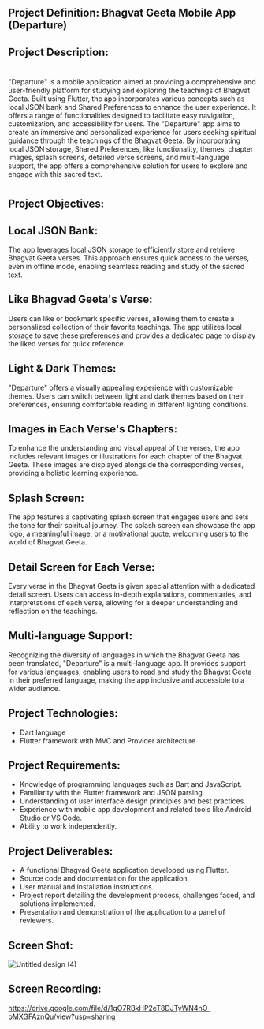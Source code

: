 ## Project Definition: Bhagvat Geeta Mobile App (Departure)

## Project Description:
# 
"Departure" is a mobile application aimed at providing a comprehensive and user-friendly
platform for studying and exploring the teachings of Bhagvat Geeta. Built using Flutter, the app
incorporates various concepts such as local JSON bank and Shared Preferences to enhance the
user experience. It offers a range of functionalities designed to facilitate easy navigation,
customization, and accessibility for users.
The "Departure" app aims to create an immersive and personalized experience for users seeking
spiritual guidance through the teachings of the Bhagvat Geeta. By incorporating local JSON
storage, Shared Preferences, like functionality, themes, chapter images, splash screens, detailed
verse screens, and multi-language support, the app offers a comprehensive solution for users to
explore and engage with this sacred text.
#
## Project Objectives:

## Local JSON Bank: 
The app leverages local JSON storage to efficiently store and retrieve
Bhagvat Geeta verses. This approach ensures quick access to the verses, even in offline mode,
enabling seamless reading and study of the sacred text.

## Like Bhagvad Geeta's Verse: 
Users can like or bookmark specific verses, allowing them to
create a personalized collection of their favorite teachings. The app utilizes local storage to save
these preferences and provides a dedicated page to display the liked verses for quick reference.

## Light & Dark Themes: 
"Departure" offers a visually appealing experience with customizable
themes. Users can switch between light and dark themes based on their preferences, ensuring
comfortable reading in different lighting conditions.

## Images in Each Verse's Chapters: 
To enhance the understanding and visual appeal of the
verses, the app includes relevant images or illustrations for each chapter of the Bhagvat Geeta.
These images are displayed alongside the corresponding verses, providing a holistic learning
experience.

## Splash Screen: 
The app features a captivating splash screen that engages users and sets the tone
for their spiritual journey. The splash screen can showcase the app logo, a meaningful image, or
a motivational quote, welcoming users to the world of Bhagvat Geeta.

## Detail Screen for Each Verse: 
Every verse in the Bhagvat Geeta is given special attention with
a dedicated detail screen. Users can access in-depth explanations, commentaries, and
interpretations of each verse, allowing for a deeper understanding and reflection on the
teachings.

## Multi-language Support: 
Recognizing the diversity of languages in which the Bhagvat Geeta
has been translated, "Departure" is a multi-language app. It provides support for various
languages, enabling users to read and study the Bhagvat Geeta in their preferred language,
making the app inclusive and accessible to a wider audience.

## Project Technologies:
- Dart language
- Flutter framework with MVC and Provider architecture

## Project Requirements:
- Knowledge of programming languages such as Dart and JavaScript.
- Familiarity with the Flutter framework and JSON parsing.
- Understanding of user interface design principles and best practices.
- Experience with mobile app development and related tools like Android Studio or VS Code.
- Ability to work independently.

## Project Deliverables:
- A functional Bhagvad Geeta application developed using Flutter.
- Source code and documentation for the application.
- User manual and installation instructions.
- Project report detailing the development process, challenges faced, and solutions implemented.
- Presentation and demonstration of the application to a panel of reviewers.
## Screen Shot:
![Untitled design (4)](https://github.com/yashpal4390/geeta_app/assets/138545274/0b515c9b-08db-4e71-8168-19b544cf3b68)

## Screen Recording:
https://drive.google.com/file/d/1gO7RBkHP2eT8DJTyWN4nO-pMXGFAznQu/view?usp=sharing
